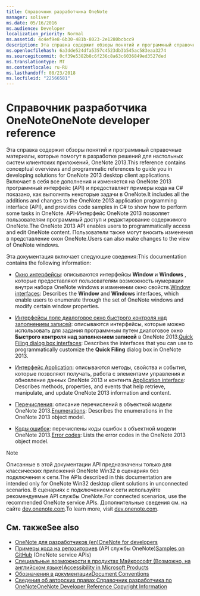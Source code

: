 ```yaml
---
title: Справочник разработчика OneNote
manager: soliver
ms.date: 05/16/2016
ms.audience: Developer
localization_priority: Normal
ms.assetid: 4c4ef9e8-6b30-481b-8023-2e1280bcbcc9
description: Эта справка содержит обзоры понятий и программный справочные материалы, которые помогут в разработке решений для настольных систем клиентских приложений, OneNote 2013.
ms.openlocfilehash: 6a3dde524dfa5357c4523db3b545ac583eaa3274
ms.sourcegitcommit: 0cf39e5382b8c6f236c8a63c6036849ed3527ded
ms.translationtype: MT
ms.contentlocale: ru-RU
ms.lasthandoff: 08/23/2018
ms.locfileid: "22566581"
---
```

# <a name="onenote-developer-reference"></a><span data-ttu-id="3cc2b-103">Справочник разработчика OneNote</span><span class="sxs-lookup"><span data-stu-id="3cc2b-103">OneNote developer reference</span></span>

<span data-ttu-id="3cc2b-104">Эта справка содержит обзоры понятий и программный справочные материалы, которые помогут в разработке решений для настольных систем клиентских приложений, OneNote 2013.</span><span class="sxs-lookup"><span data-stu-id="3cc2b-104">This reference contains conceptual overviews and programmatic references to guide you in developing solutions for OneNote 2013 desktop client applications.</span></span> <span data-ttu-id="3cc2b-105">Включает в себя все дополнения и изменяется на OneNote 2013 программный интерфейс (API) и предоставляет примеры кода на C# показано, как выполнять некоторые задачи в OneNote.</span><span class="sxs-lookup"><span data-stu-id="3cc2b-105">It includes all the additions and changes to the OneNote 2013 application programming interface (API), and provides code samples in C# to show how to perform some tasks in OneNote.</span></span> <span data-ttu-id="3cc2b-106">API-Интерфейс OneNote 2013 позволяет пользователям программный доступ и редактирование содержимого OneNote.</span><span class="sxs-lookup"><span data-stu-id="3cc2b-106">The OneNote 2013 API enables users to programmatically access and edit OneNote content.</span></span> <span data-ttu-id="3cc2b-107">Пользователи также могут вносить изменения в представление окон OneNote.</span><span class="sxs-lookup"><span data-stu-id="3cc2b-107">Users can also make changes to the view of OneNote windows.</span></span>
  
<span data-ttu-id="3cc2b-108">Эта документация включает следующие сведения:</span><span class="sxs-lookup"><span data-stu-id="3cc2b-108">This documentation contains the following information:</span></span>
  
- <span data-ttu-id="3cc2b-109">[Окно интерфейсы](window-interfaces-onenote.md): описываются интерфейсы **Window** и **Windows** , которые предоставляют пользователям возможность нумерации внутри набора OneNote windows и изменении окно свойств.</span><span class="sxs-lookup"><span data-stu-id="3cc2b-109">[Window interfaces](window-interfaces-onenote.md): Describes the **Window** and **Windows** interfaces, which enable users to enumerate through the set of OneNote windows and modify certain window properties.</span></span> 
    
- <span data-ttu-id="3cc2b-110">[Интерфейсы поле диалоговое окно быстрого контроля над заполнением записей](quick-filing-dialog-box-interfaces-onenote.md): описываются интерфейсы, которые можно использовать для задания программным путем диалоговое окно **Быстрого контроля над заполнением записей** в OneNote 2013.</span><span class="sxs-lookup"><span data-stu-id="3cc2b-110">[Quick Filing dialog box interfaces](quick-filing-dialog-box-interfaces-onenote.md): Describes the interfaces that you can use to programmatically customize the **Quick Filing** dialog box in OneNote 2013.</span></span> 
    
- <span data-ttu-id="3cc2b-111">[Интерфейс Application](application-interface-onenote.md): описываются методы, свойства и события, которые позволяют получать, работа с элементами управления и обновление данных OneNote 2013 и контента.</span><span class="sxs-lookup"><span data-stu-id="3cc2b-111">[Application interface](application-interface-onenote.md): Describes methods, properties, and events that help retrieve, manipulate, and update OneNote 2013 information and content.</span></span>
    
- <span data-ttu-id="3cc2b-112">[Перечисления](enumerations-onenote-developer-reference.md): описание перечислений в объектной модели OneNote 2013.</span><span class="sxs-lookup"><span data-stu-id="3cc2b-112">[Enumerations](enumerations-onenote-developer-reference.md): Describes the enumerations in the OneNote 2013 object model.</span></span>
    
- <span data-ttu-id="3cc2b-113">[Коды ошибок](error-codes-onenote.md): перечислены коды ошибок в объектной модели OneNote 2013.</span><span class="sxs-lookup"><span data-stu-id="3cc2b-113">[Error codes](error-codes-onenote.md): Lists the error codes in the OneNote 2013 object model.</span></span>
    
> [!NOTE]
> <span data-ttu-id="3cc2b-114">Описанные в этой документации API предназначены только для классических приложений OneNote Win32 в сценариях без подключения к сети.</span><span class="sxs-lookup"><span data-stu-id="3cc2b-114">The APIs described in this documentation are intended only for OneNote Win32 desktop client solutions in unconnected scenarios.</span></span> <span data-ttu-id="3cc2b-115">В сценариях с подключением к сети используйте рекомендуемые API службы OneNote.</span><span class="sxs-lookup"><span data-stu-id="3cc2b-115">For connected scenarios, use the recommended OneNote service APIs.</span></span> <span data-ttu-id="3cc2b-116">Дополнительные сведения см. на сайте [dev.onenote.com](http://go.microsoft.com/fwlink/?LinkID=390615).</span><span class="sxs-lookup"><span data-stu-id="3cc2b-116">To learn more, visit [dev.onenote.com](http://go.microsoft.com/fwlink/?LinkID=390615).</span></span> 
  
## <a name="see-also"></a><span data-ttu-id="3cc2b-117">См. также</span><span class="sxs-lookup"><span data-stu-id="3cc2b-117">See also</span></span>

- [<span data-ttu-id="3cc2b-118">OneNote для разработчиков (en)</span><span class="sxs-lookup"><span data-stu-id="3cc2b-118">OneNote for developers</span></span>](http://go.microsoft.com/fwlink/?LinkID=390615)   
- <span data-ttu-id="3cc2b-119">[Примеры кода на репозиториев](https://github.com/OneNoteDev/) (API службы OneNote)</span><span class="sxs-lookup"><span data-stu-id="3cc2b-119">[Samples on GitHub](https://github.com/OneNoteDev/) (OneNote service APIs)</span></span>     
- [<span data-ttu-id="3cc2b-120">Специальные возможности в продуктах Майкрософт (Возможно, на английском языке)</span><span class="sxs-lookup"><span data-stu-id="3cc2b-120">Accessibility in Microsoft Products</span></span>](http://www.microsoft.com/enable/products/default.aspx)    
- [<span data-ttu-id="3cc2b-121">Обозначения в документации</span><span class="sxs-lookup"><span data-stu-id="3cc2b-121">Document Conventions</span></span>](http://msdn.microsoft.com/en-us/office/aa905365.aspx)    
- [<span data-ttu-id="3cc2b-122">Сведения об авторских правах Справочник разработчика по OneNote</span><span class="sxs-lookup"><span data-stu-id="3cc2b-122">OneNote Developer Reference Copyright Information</span></span>](https://msdn.microsoft.com/en-us/library/office/jj680116.aspx)
    
    

